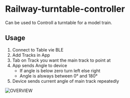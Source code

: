 # Railway-turntable-controller

Can be used to Controll a turntable for a model train.

## Usage

1. Connect to Table vie BLE
2. Add Tracks in App
3. Tab on Track you want the main track to point at
4. App sends Angle to device
   * If angle is below zero turn left else right
   * Angle is alsways between 0° and 180°
6. Device sends current angle of main track repeatedly

![OVERVIEW](https://user-images.githubusercontent.com/61799454/166105521-a509abd4-6a7d-44bb-a94d-fa2c47ca06c8.png)
